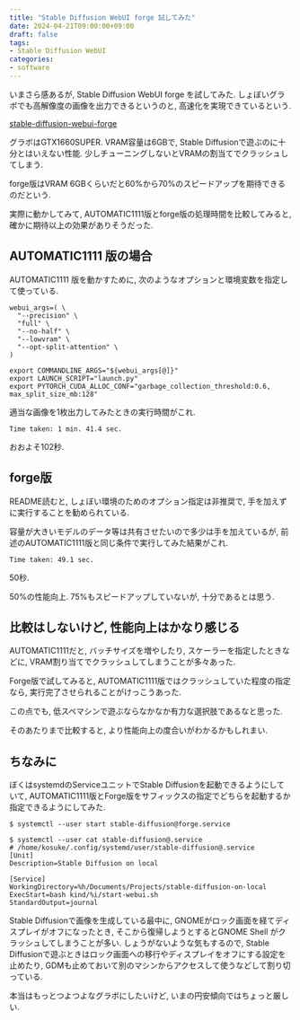 ```yaml
---
title: "Stable Diffusion WebUI forge 試してみた"
date: 2024-04-21T09:00:00+09:00
draft: false
tags:
- Stable Diffusion WebUI
categories:
- software
---
```


いまさら感あるが, Stable Diffusion WebUI forge を試してみた.
しょぼいグラボでも高解像度の画像を出力できるというのと, 高速化を実現できているという.

<!--more-->

[stable-diffusion-webui-forge](https://github.com/lllyasviel/stable-diffusion-webui-forge)

グラボはGTX1660SUPER. VRAM容量は6GBで, Stable Diffusionで遊ぶのに十分とはいえない性能.
少しチューニングしないとVRAMの割当てでクラッシュしてしまう.

forge版はVRAM 6GBくらいだと60%から70%のスピードアップを期待できるのだという.

実際に動かしてみて, AUTOMATIC1111版とforge版の処理時間を比較してみると, 確かに期待以上の効果がありそうだった.

## AUTOMATIC1111 版の場合

AUTOMATIC1111 版を動かすために, 次のようなオプションと環境変数を指定して使っている.

```plaintext
webui_args=( \
  "--precision" \
  "full" \
  "--no-half" \
  "--lowvram" \
  "--opt-split-attention" \
)

export COMMANDLINE_ARGS="${webui_args[@]}"
export LAUNCH_SCRIPT="launch.py"
export PYTORCH_CUDA_ALLOC_CONF="garbage_collection_threshold:0.6, max_split_size_mb:128"
```

適当な画像を1枚出力してみたときの実行時間がこれ.

```
Time taken: 1 min. 41.4 sec.
```

おおよそ102秒.

## forge版

README読むと, しょぼい環境のためのオプション指定は非推奨で, 手を加えずに実行することを勧められている.

容量が大きいモデルのデータ等は共有させたいので多少は手を加えているが,
前述のAUTOMATIC1111版と同じ条件で実行してみた結果がこれ.

```
Time taken: 49.1 sec.
```

50秒.

50%の性能向上. 75%もスピードアップしていないが, 十分であるとは思う.

## 比較はしないけど, 性能向上はかなり感じる

AUTOMATIC1111だと, バッチサイズを増やしたり, スケーラーを指定したときなどに,
VRAM割り当てでクラッシュしてしまうことが多々あった.

Forge版で試してみると, AUTOMATIC1111版ではクラッシュしていた程度の指定なら,
実行完了させられることがけっこうあった.

この点でも, 低スペマシンで遊ぶならなかなか有力な選択肢であるなと思った.

そのあたりまで比較すると, より性能向上の度合いがわかるかもしれまい.


## ちなみに

ぼくはsystemdのServiceユニットでStable Diffusionを起動できるようにしていて,
AUTOMATIC1111版とForge版をサフィックスの指定でどちらを起動するか指定できるようにしてみた.

```plaintext
$ systemctl --user start stable-diffusion@forge.service
```

```plaintext
$ systemctl --user cat stable-diffusion@.service
# /home/kosuke/.config/systemd/user/stable-diffusion@.service
[Unit]
Description=Stable Diffusion on local

[Service]
WorkingDirectory=%h/Documents/Projects/stable-diffusion-on-local
ExecStart=bash kind/%i/start-webui.sh
StandardOutput=journal
```

Stable Diffusionで画像を生成している最中に, GNOMEがロック画面を経てディスプレイがオフになったとき,
そこから復帰しようとするとGNOME Shell がクラッシュしてしまうことが多い.
しょうがないような気もするので, Stable Diffusionで遊ぶときはロック画面への移行やディスプレイをオフにする設定を止めたり,
GDMも止めておいて別のマシンからアクセスして使うなどして割り切っている.

本当はもっとつよつよなグラボにしたいけど, いまの円安傾向ではちょっと厳しい.
